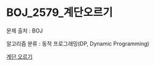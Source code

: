 # BOJ_2579_계단오르기
문제 출처 : BOJ

알고리즘 분류 : 동적 프로그래밍(DP, Dynamic Programming)

[계단 오르기](https://www.acmicpc.net/problem/2579)